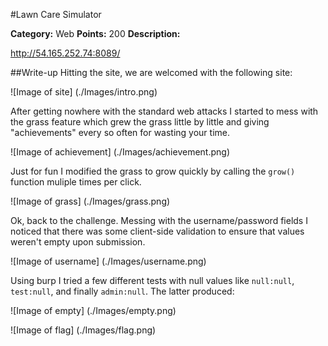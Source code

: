 #Lawn Care Simulator

**Category:** Web
**Points:** 200
**Description:**

http://54.165.252.74:8089/

##Write-up
Hitting the site, we are welcomed with the following site:

![Image of site]
(./Images/intro.png)

After getting nowhere with the standard web attacks I started to mess with the grass feature which grew the grass little by little and giving "achievements" every so often for wasting your time.

![Image of achievement]
(./Images/achievement.png)

Just for fun I modified the grass to grow quickly by calling the ```grow()``` function muliple times per click.

![Image of grass]
(./Images/grass.png)

Ok, back to the challenge. Messing with the username/password fields I noticed that there was some client-side validation to ensure that values weren't empty upon submission.

![Image of username]
(./Images/username.png)

Using burp I tried a few different tests with null values like ```null:null```, ```test:null```, and finally ```admin:null```.  The latter produced:

![Image of empty]
(./Images/empty.png)

![Image of flag]
(./Images/flag.png)
